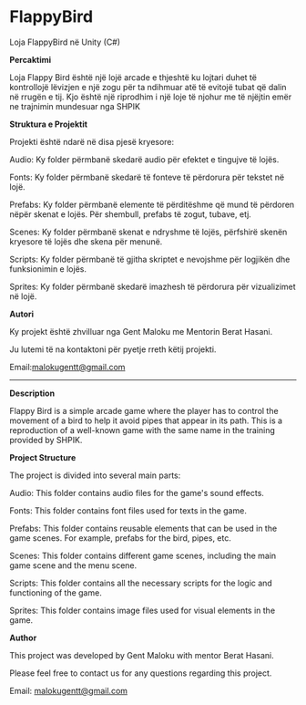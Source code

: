 # FlappyBird
Loja FlappyBird në Unity (C#)


**Percaktimi**

Loja Flappy Bird është një lojë arcade e thjeshtë ku lojtari duhet të kontrollojë lëvizjen e një zogu për ta ndihmuar atë të evitojë tubat që dalin në rrugën e tij. Kjo është një riprodhim i një loje të njohur me të njëjtin emër ne trajnimin mundesuar nga SHPIK

**Struktura e Projektit**

Projekti është ndarë në disa pjesë kryesore:

Audio: Ky folder përmbanë skedarë audio për efektet e tingujve të lojës.

Fonts: Ky folder përmbanë skedarë të fonteve të përdorura për tekstet në lojë.

Prefabs: Ky folder përmbanë elemente të përditëshme që mund të përdoren nëpër skenat e lojës. Për shembull, prefabs të zogut, tubave, etj.

Scenes: Ky folder përmbanë skenat e ndryshme të lojës, përfshirë skenën kryesore të lojës dhe skena për menunë.

Scripts: Ky folder përmbanë të gjitha skriptet e nevojshme për logjikën dhe funksionimin e lojës.

Sprites: Ky folder përmbanë skedarë imazhesh të përdorura për vizualizimet në lojë.

**Autori**

Ky projekt është zhvilluar nga Gent Maloku me Mentorin Berat Hasani. 

Ju lutemi të na kontaktoni për pyetje rreth këtij projekti.

Email:malokugentt@gmail.com

----------------------------------------------------------------------------------------------------------

**Description**

Flappy Bird is a simple arcade game where the player has to control the movement of a bird to help it avoid pipes that appear in its path. This is a reproduction of a well-known game with the same name in the training provided by SHPIK.

**Project Structure**

The project is divided into several main parts:

Audio: This folder contains audio files for the game's sound effects.

Fonts: This folder contains font files used for texts in the game.

Prefabs: This folder contains reusable elements that can be used in the game scenes. For example, prefabs for the bird, pipes, etc.

Scenes: This folder contains different game scenes, including the main game scene and the menu scene.

Scripts: This folder contains all the necessary scripts for the logic and functioning of the game.

Sprites: This folder contains image files used for visual elements in the game.

**Author**

This project was developed by Gent Maloku with mentor Berat Hasani.

Please feel free to contact us for any questions regarding this project.

Email: malokugentt@gmail.com
